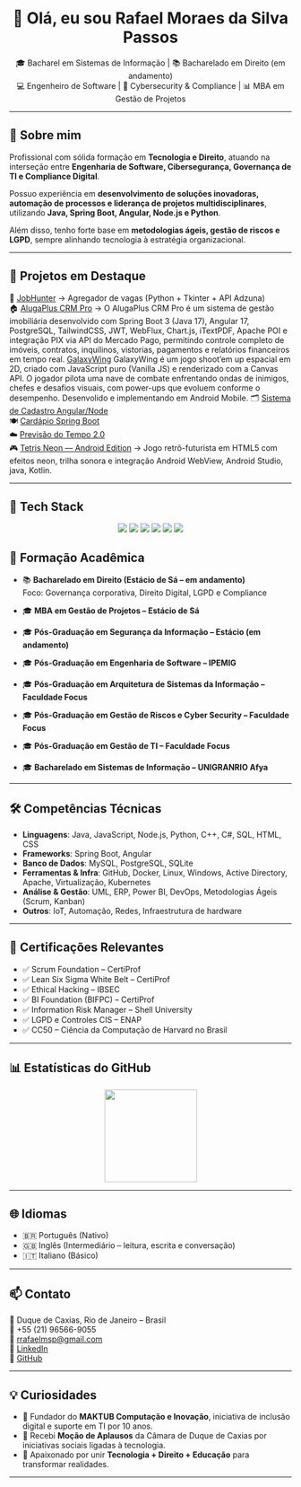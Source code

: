 <h1 align="center">👋 Olá, eu sou Rafael Moraes da Silva Passos</h1>

<p align="center">
  🎓 Bacharel em Sistemas de Informação | 📚 Bacharelado em Direito (em andamento) <br>
  💻 Engenheiro de Software | 🔐 Cybersecurity & Compliance | 📊 MBA em Gestão de Projetos
</p>

---

## 🚀 Sobre mim
Profissional com sólida formação em **Tecnologia e Direito**, atuando na interseção entre **Engenharia de Software, Cibersegurança, Governança de TI e Compliance Digital**.  

Possuo experiência em **desenvolvimento de soluções inovadoras, automação de processos e liderança de projetos multidisciplinares**, utilizando **Java, Spring Boot, Angular, Node.js e Python**.  

Além disso, tenho forte base em **metodologias ágeis, gestão de riscos e LGPD**, sempre alinhando tecnologia à estratégia organizacional.

---

## 📌 Projetos em Destaque
🔎 [JobHunter](https://github.com/rafaelmsp/jobhunter) → Agregador de vagas (Python + Tkinter + API Adzuna)  
🏠 [AlugaPlus CRM Pro](https://github.com/rafaelmsp/AlugaPlus) → O AlugaPlus CRM Pro é um sistema de gestão imobiliária desenvolvido com Spring Boot 3 (Java 17), 
Angular 17, PostgreSQL, TailwindCSS, JWT, WebFlux, Chart.js, iTextPDF, Apache POI e integração PIX via API do Mercado Pago, permitindo controle completo de imóveis, 
contratos, inquilinos, vistorias, pagamentos e relatórios financeiros em tempo real.
[GalaxyWing](https://github.com/rafaelmsp/GalaxyWing) GalaxyWing é um jogo shoot’em up espacial em 2D, criado com JavaScript puro (Vanilla JS) e renderizado com a Canvas API.
O jogador pilota uma nave de combate enfrentando ondas de inimigos, chefes e desafios visuais, com power-ups que evoluem conforme o desempenho. Desenvolido e implementando em Android Mobile.
🗂️ [Sistema de Cadastro Angular/Node](https://github.com/rafaelmsp/Sistema-de-cadastro-feito-em-angular-node)  
🍽️ [Cardápio Spring Boot](https://github.com/rafaelmsp/cardapioSpringBoot.backend)  
☁️ [Previsão do Tempo 2.0](https://github.com/rafaelmsp/previsaodotempo2.0)  
🎮 [Tetris Neon — Android Edition](https://github.com/rafaelmsp/tetrisNeon) → Jogo retrô-futurista em HTML5 com efeitos neon, trilha sonora e integração Android WebView, Android Studio, java, Kotlin.

---

<h2>🚀 Tech Stack</h2>
<p align="center">
  <img src="https://img.shields.io/badge/Java-ED8B00?style=for-the-badge&logo=openjdk&logoColor=white"/>
  <img src="https://img.shields.io/badge/SpringBoot-6DB33F?style=for-the-badge&logo=springboot&logoColor=white"/>
  <img src="https://img.shields.io/badge/Angular-DD0031?style=for-the-badge&logo=angular&logoColor=white"/>
  <img src="https://img.shields.io/badge/Node.js-43853D?style=for-the-badge&logo=node-dot-js&logoColor=white"/>
  <img src="https://img.shields.io/badge/Python-3776AB?style=for-the-badge&logo=python&logoColor=white"/>
  <img src="https://img.shields.io/badge/PostgreSQL-316192?style=for-the-badge&logo=postgresql&logoColor=white"/>
</p>


## 🧩 Formação Acadêmica
- 📚 **Bacharelado em Direito (Estácio de Sá – em andamento)**  
  Foco: Governança corporativa, Direito Digital, LGPD e Compliance  
 

- 🎓 **MBA em Gestão de Projetos – Estácio de Sá**  
- 🎓 **Pós-Graduação em Segurança da Informação – Estácio (em andamento)**  
- 🎓 **Pós-Graduação em Engenharia de Software – IPEMIG**  
- 🎓 **Pós-Graduação em Arquitetura de Sistemas da Informação – Faculdade Focus**  
- 🎓 **Pós-Graduação em Gestão de Riscos e Cyber Security – Faculdade Focus**  
- 🎓 **Pós-Graduação em Gestão de TI – Faculdade Focus**  
- 🎓 **Bacharelado em Sistemas de Informação – UNIGRANRIO Afya**


---

## 🛠️ Competências Técnicas
- **Linguagens**: Java, JavaScript, Node.js, Python, C++, C#, SQL, HTML, CSS  
- **Frameworks**: Spring Boot, Angular  
- **Banco de Dados**: MySQL, PostgreSQL, SQLite  
- **Ferramentas & Infra**: GitHub, Docker, Linux, Windows, Active Directory, Apache, Virtualização, Kubernetes  
- **Análise & Gestão**: UML, ERP, Power BI, DevOps, Metodologias Ágeis (Scrum, Kanban)  
- **Outros**: IoT, Automação, Redes, Infraestrutura de hardware  

---

## 📜 Certificações Relevantes
- ✅ Scrum Foundation – CertiProf  
- ✅ Lean Six Sigma White Belt – CertiProf  
- ✅ Ethical Hacking – IBSEC  
- ✅ BI Foundation (BIFPC) – CertiProf  
- ✅ Information Risk Manager – Shell University  
- ✅ LGPD e Controles CIS – ENAP  
- ✅ CC50 – Ciência da Computação de Harvard no Brasil  

---

## 📊 Estatísticas do GitHub
<p align="center">
  <img src="https://github-readme-stats.vercel.app/api/top-langs/?username=rafaelmsp&layout=compact&theme=dark" height="165"/>
</p>

---

## 🌐 Idiomas
- 🇧🇷 Português (Nativo)  
- 🇬🇧 Inglês (Intermediário – leitura, escrita e conversação)  
- 🇮🇹 Italiano (Básico)  

---

## 📫 Contato
📍 Duque de Caxias, Rio de Janeiro – Brasil  
📱 +55 (21) 96566-9055  
📧 [rrafaelmsp@gmail.com](mailto:rrafaelmsp@gmail.com)  
🔗 [LinkedIn](https://www.linkedin.com/in/rafael-passos-023648144/)  
🔗 [GitHub](https://github.com/rafaelmsp)  

---

## 💡 Curiosidades
- 🚀 Fundador do **MAKTUB Computação e Inovação**, iniciativa de inclusão digital e suporte em TI por 10 anos.  
- 🏅 Recebi **Moção de Aplausos** da Câmara de Duque de Caxias por iniciativas sociais ligadas à tecnologia.  
- 📖 Apaixonado por unir **Tecnologia + Direito + Educação** para transformar realidades.  

---
